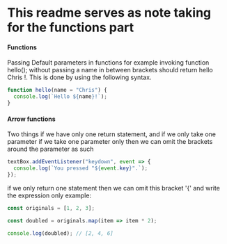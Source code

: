 # This readme serves as note taking for the functions part

#### Functions

Passing Default parameters in functions 
for example invoking function hello(); without passing a name in between
brackets should return hello Chris !.
This is done by using the following syntax.

```js
function hello(name = "Chris") {
  console.log(`Hello ${name}!`);
}
```

#### Arrow functions

Two things if we have only one return statement, and if we only take 
one parameter
if we take one parameter only then we can omit the brackets around the 
parameter as such

```js 
textBox.addEventListener("keydown", event => {
  console.log(`You pressed "${event.key}".`);
});
```

if we only return one statement then we can omit this bracket '{' 
and write the expression only 
example:

```js
const originals = [1, 2, 3];

const doubled = originals.map(item => item * 2);

console.log(doubled); // [2, 4, 6]
```
